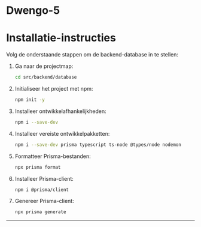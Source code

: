 # Dwengo-5

# Installatie-instructies

Volg de onderstaande stappen om de backend-database in te stellen:

1. Ga naar de projectmap:
   ```bash
   cd src/backend/database
   ```

2. Initialiseer het project met npm:
   ```bash
   npm init -y
   ```

3. Installeer ontwikkelafhankelijkheden:
   ```bash
   npm i --save-dev
   ```

4. Installeer vereiste ontwikkelpakketten:
   ```bash
   npm i --save-dev prisma typescript ts-node @types/node nodemon
   ```

5. Formatteer Prisma-bestanden:
   ```bash
   npx prisma format
   ```

6. Installeer Prisma-client:
   ```bash
   npm i @prisma/client
   ```

7. Genereer Prisma-client:
   ```bash
   npx prisma generate
   ```

---
